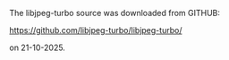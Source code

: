 The libjpeg-turbo source was downloaded from GITHUB:

https://github.com/libjpeg-turbo/libjpeg-turbo/

on 21-10-2025.
